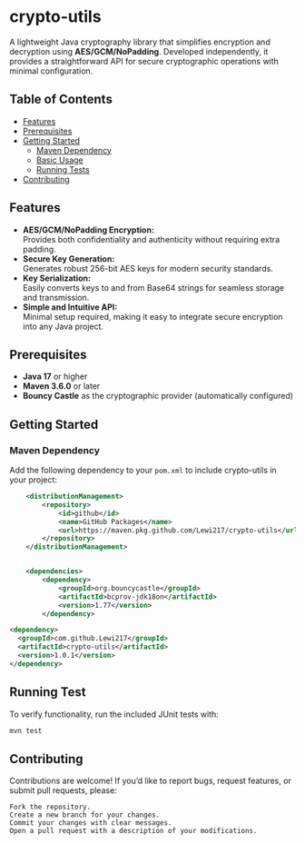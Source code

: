 # crypto-utils

A lightweight Java cryptography library that simplifies encryption and decryption using **AES/GCM/NoPadding**. Developed independently, it provides a straightforward API for secure cryptographic operations with minimal configuration.

## Table of Contents

- [Features](#features)
- [Prerequisites](#prerequisites)
- [Getting Started](#getting-started)
  - [Maven Dependency](#maven-dependency)
  - [Basic Usage](#basic-usage)
  - [Running Tests](#running-tests)
- [Contributing](#contributing)


## Features

- **AES/GCM/NoPadding Encryption:**  
  Provides both confidentiality and authenticity without requiring extra padding.
- **Secure Key Generation:**  
  Generates robust 256-bit AES keys for modern security standards.
- **Key Serialization:**  
  Easily converts keys to and from Base64 strings for seamless storage and transmission.
- **Simple and Intuitive API:**  
  Minimal setup required, making it easy to integrate secure encryption into any Java project.

## Prerequisites

- **Java 17** or higher
- **Maven 3.6.0** or later
- **Bouncy Castle** as the cryptographic provider (automatically configured)

## Getting Started

### Maven Dependency

Add the following dependency to your `pom.xml` to include crypto-utils in your project:

```xml
	<distributionManagement>
		<repository>
			<id>github</id>
			<name>GitHub Packages</name>
			<url>https://maven.pkg.github.com/Lewi217/crypto-utils</url>
		</repository>
	</distributionManagement>


	<dependencies>
		<dependency>
			<groupId>org.bouncycastle</groupId>
			<artifactId>bcprov-jdk18on</artifactId>
			<version>1.77</version>
		</dependency>

<dependency>
  <groupId>com.github.Lewi217</groupId>
  <artifactId>crypto-utils</artifactId>
  <version>1.0.1</version>
</dependency>

```
## Running Test

To verify functionality, run the included JUnit tests with:

```xml
mvn test
```

## Contributing

Contributions are welcome! If you’d like to report bugs, request features, or submit pull requests, please:

    Fork the repository.
    Create a new branch for your changes.
    Commit your changes with clear messages.
    Open a pull request with a description of your modifications.



